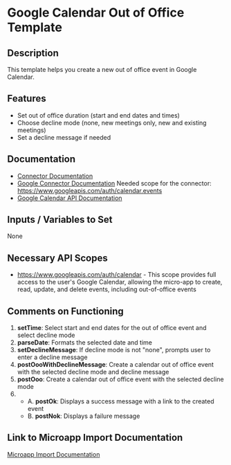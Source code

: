 # Google Calendar Out of Office Template

## Description
This template helps you create a new out of office event in Google Calendar.

## Features
- Set out of office duration (start and end dates and times)
- Choose decline mode (none, new meetings only, new and existing meetings)
- Set a decline message if needed

## Documentation
- [Connector Documentation](https://docs.lumapps.com/docs/admin-l4430581765424978extensions)
- [Google Connector Documentation](https://docs.lumapps.com/docs/docs/admin-administration-landing/admin-l6088963918247602/admin-l9650191038731043extensions/admin-l43084339674928007extensions/admin-l6007003038797828extensions) Needed scope for the connector: https://www.googleapis.com/auth/calendar.events
- [Google Calendar API Documentation](https://developers.google.com/calendar/api/)

## Inputs / Variables to Set
None

## Necessary API Scopes
- https://www.googleapis.com/auth/calendar - This scope provides full access to the user's Google Calendar, allowing the micro-app to create, read, update, and delete events, including out-of-office events

## Comments on Functioning
1. **setTime**: Select start and end dates for the out of office event and select decline mode
2. **parseDate**: Formats the selected date and time
3. **setDeclineMessage**: If decline mode is not "none", prompts user to enter a decline message
4. **postOooWithDeclineMessage**: Create a calendar out of office event with the selected decline mode and decline message
5. **postOoo**: Create a calendar out of office event with the selected decline mode
6. - A. **postOk**: Displays a success message with a link to the created event
   - B. **postNok**: Displays a failure message

## Link to Microapp Import Documentation
[Microapp Import Documentation](https://docs.lumapps.com/docs/ls/content/6236515079535869/devportal-l48909819228353757)
